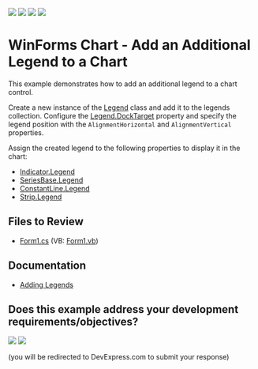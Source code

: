 <!-- default badges list -->
![](https://img.shields.io/endpoint?url=https://codecentral.devexpress.com/api/v1/VersionRange/128572552/24.2.1%2B)
[![](https://img.shields.io/badge/Open_in_DevExpress_Support_Center-FF7200?style=flat-square&logo=DevExpress&logoColor=white)](https://supportcenter.devexpress.com/ticket/details/T375201)
[![](https://img.shields.io/badge/📖_How_to_use_DevExpress_Examples-e9f6fc?style=flat-square)](https://docs.devexpress.com/GeneralInformation/403183)
[![](https://img.shields.io/badge/💬_Leave_Feedback-feecdd?style=flat-square)](#does-this-example-address-your-development-requirementsobjectives)
<!-- default badges end -->

# WinForms Chart - Add an Additional Legend to a Chart

This example demonstrates how to add an additional legend to a chart control.

Create a new instance of the [Legend](https://docs.devexpress.com/CoreLibraries/DevExpress.XtraCharts.Legend) class and add it to the legends collection. 
Configure the [Legend.DockTarget](https://docs.devexpress.com/CoreLibraries/DevExpress.XtraCharts.Legend.DockTarget) property and specify the legend position with the `AlignmentHorizontal` and `AlignmentVertical` properties. 

Assign the created legend to the following properties to display it in the chart:

* [Indicator.Legend](https://docs.devexpress.com/CoreLibraries/DevExpress.XtraCharts.Indicator.Legend)
* [SeriesBase.Legend](https://docs.devexpress.com/CoreLibraries/DevExpress.XtraCharts.SeriesBase.Legend)
* [ConstantLine.Legend](https://docs.devexpress.com/CoreLibraries/DevExpress.XtraCharts.ConstantLine.Legend)
* [Strip.Legend](https://docs.devexpress.com/CoreLibraries/DevExpress.XtraCharts.Strip.Legend)

## Files to Review

* [Form1.cs](./CS/LegendsSamples/Form1.cs) (VB: [Form1.vb](./VB/LegendsSamples/Form1.vb))
  
## Documentation

* [Adding Legends](https://docs.devexpress.com/WindowsForms/115948/controls-and-libraries/chart-control/legends/adding-legends)



<!-- feedback -->
## Does this example address your development requirements/objectives?

[<img src="https://www.devexpress.com/support/examples/i/yes-button.svg"/>](https://www.devexpress.com/support/examples/survey.xml?utm_source=github&utm_campaign=winforms-chart-add-an-additional-legend-to-a-chart&~~~was_helpful=yes) [<img src="https://www.devexpress.com/support/examples/i/no-button.svg"/>](https://www.devexpress.com/support/examples/survey.xml?utm_source=github&utm_campaign=winforms-chart-add-an-additional-legend-to-a-chart&~~~was_helpful=no)

(you will be redirected to DevExpress.com to submit your response)
<!-- feedback end -->
